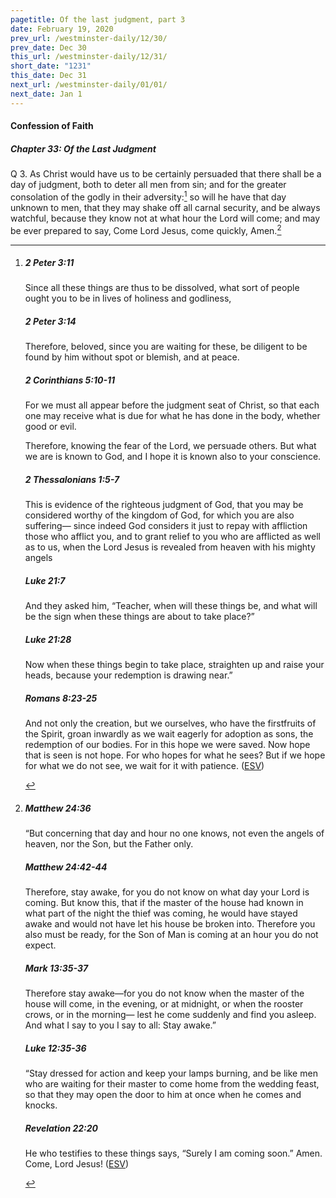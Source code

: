 ```yaml
---
pagetitle: Of the last judgment, part 3
date: February 19, 2020
prev_url: /westminster-daily/12/30/
prev_date: Dec 30
this_url: /westminster-daily/12/31/
short_date: "1231"
this_date: Dec 31
next_url: /westminster-daily/01/01/
next_date: Jan 1
---
```


#### Confession of Faith

##### Chapter 33: Of the Last Judgment

<span class="q">Q 3.</span> As Christ would have us to be certainly persuaded that there shall be a day of judgment, both to deter all men from sin; and for the greater consolation of the godly in their adversity:[^fnref:wcf1] so will he have that day unknown to men, that they may shake off all carnal security, and be always watchful, because they know not at what hour the Lord will come; and may be ever prepared to say, Come Lord Jesus, come quickly, Amen.[^fnref:wcf2]

[^fnref:wcf1]: <div class="esv"><h5>2 Peter 3:11</h5> <div class="esv-text"><p id="p61003011.01-1">Since all these things are thus to be dissolved, what sort of people ought you to be in lives of holiness and godliness,</p> </div><h5>2 Peter 3:14</h5> <div class="esv-text"> <p id="p61003014.03-2">Therefore, beloved, since you are waiting for these, be diligent to be found by him without spot or blemish, and at peace.</p> </div><h5>2 Corinthians 5:10-11</h5> <div class="esv-text"><p id="p47005010.01-3">For we must all appear before the judgment seat of Christ, so that each one may receive what is due for what he has done in the body, whether good or evil.</p>   <p id="p47005011.05-3">Therefore, knowing the fear of the Lord, we persuade others. But what we are is known to God, and I hope it is known also to your conscience.</p> </div><h5>2 Thessalonians 1:5-7</h5> <div class="esv-text"> <p id="p53001005.06-4">This is evidence of the righteous judgment of God, that you may be considered worthy of the kingdom of God, for which you are also suffering&#8212; since indeed God considers it just to repay with affliction those who afflict you, and to grant relief to you who are afflicted as well as to us, when the Lord Jesus is revealed from heaven with his mighty angels</p> </div><h5>Luke 21:7</h5> <div class="esv-text"><p id="p42021007.01-5">And they asked him, &#8220;Teacher, when will these things be, and what will be the sign when these things are about to take place?&#8221;</p> </div><h5>Luke 21:28</h5> <div class="esv-text"><p id="p42021028.01-6"><span class="woc">Now when these things begin to take place, straighten up and raise your heads, because your redemption is drawing near.&#8221;</span></p> </div><h5>Romans 8:23-25</h5> <div class="esv-text"><p id="p45008023.01-7">And not only the creation, but we ourselves, who have the firstfruits of the Spirit, groan inwardly as we wait eagerly for adoption as sons, the redemption of our bodies. For in this hope we were saved. Now hope that is seen is not hope. For who hopes for what he sees? But if we hope for what we do not see, we wait for it with patience.  (<a href="http://www.esv.org" class="copyright">ESV</a>)</p> </div> </div>

[^fnref:wcf2]: <div class="esv"><h5>Matthew 24:36</h5> <div class="esv-text"> <p id="p40024036.08-1"><span class="woc">&#8220;But concerning that day and hour no one knows, not even the angels of heaven, nor the Son, but the Father only.</span></p> </div><h5>Matthew 24:42-44</h5> <div class="esv-text"><p id="p40024042.01-2"><span class="woc">Therefore, stay awake, for you do not know on what day your Lord is coming.</span> <span class="woc">But know this, that if the master of the house had known in what part of the night the thief was coming, he would have stayed awake and would not have let his house be broken into.</span> <span class="woc">Therefore you also must be ready, for the Son of Man is coming at an hour you do not expect.</span></p> </div><h5>Mark 13:35-37</h5> <div class="esv-text"><p id="p41013035.01-3"><span class="woc">Therefore stay awake&#8212;for you do not know when the master of the house will come, in the evening, or at midnight, or when the rooster crows, or in the morning&#8212;</span> <span class="woc">lest he come suddenly and find you asleep.</span> <span class="woc">And what I say to you I say to all: Stay awake.&#8221;</span></p> </div><h5>Luke 12:35-36</h5> <div class="esv-text"> <p id="p42012035.05-4"><span class="woc">&#8220;Stay dressed for action and keep your lamps burning,</span> <span class="woc">and be like men who are waiting for their master to come home from the wedding feast, so that they may open the door to him at once when he comes and knocks.</span></p> </div><h5>Revelation 22:20</h5> <div class="esv-text"><p id="p66022020.01-5">He who testifies to these things says, <span class="woc">&#8220;Surely I am coming soon.&#8221;</span> Amen. Come, Lord Jesus!  (<a href="http://www.esv.org" class="copyright">ESV</a>)</p> </div> </div>

